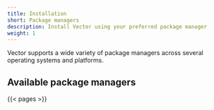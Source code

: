 ```yaml
---
title: Installation
short: Package managers
description: Install Vector using your preferred package manager
weight: 1
---
```


Vector supports a wide variety of package managers across several operating systems and platforms.

## Available package managers 

{{< pages >}}

[rust]: https://rust-lang.org
